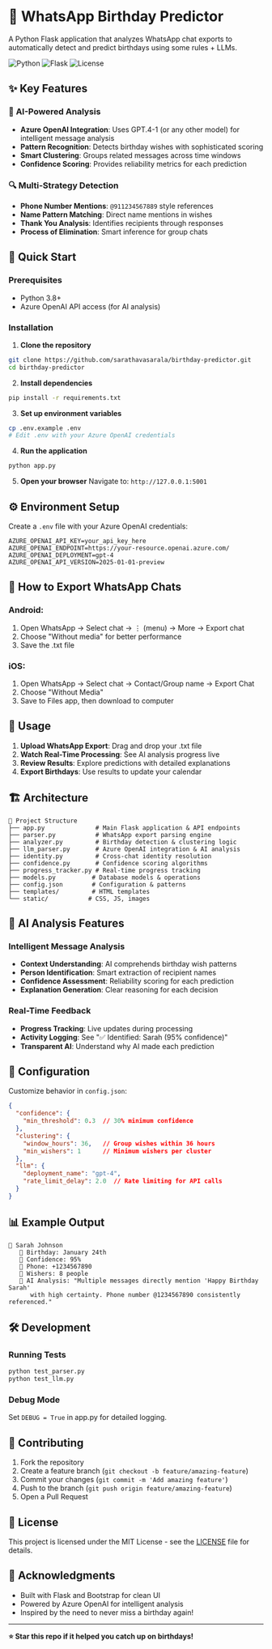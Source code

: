 # 🎂 WhatsApp Birthday Predictor

A Python Flask application that analyzes WhatsApp chat exports to automatically detect and predict birthdays using some rules + LLMs.

![Python](https://img.shields.io/badge/python-v3.8+-blue.svg)
![Flask](https://img.shields.io/badge/flask-v2.3+-green.svg)
![License](https://img.shields.io/badge/license-MIT-blue.svg)

## ✨ Key Features

### 🤖 **AI-Powered Analysis**
- **Azure OpenAI Integration**: Uses GPT.4-1 (or any other model) for intelligent message analysis
- **Pattern Recognition**: Detects birthday wishes with sophisticated scoring
- **Smart Clustering**: Groups related messages across time windows
- **Confidence Scoring**: Provides reliability metrics for each prediction

### 🔍 **Multi-Strategy Detection**
- **Phone Number Mentions**: `@911234567889` style references
- **Name Pattern Matching**: Direct name mentions in wishes
- **Thank You Analysis**: Identifies recipients through responses
- **Process of Elimination**: Smart inference for group chats

## 🚀 Quick Start

### Prerequisites
- Python 3.8+
- Azure OpenAI API access (for AI analysis)

### Installation

1. **Clone the repository**
```bash
git clone https://github.com/sarathavasarala/birthday-predictor.git
cd birthday-predictor
```

2. **Install dependencies**
```bash
pip install -r requirements.txt
```

3. **Set up environment variables**
```bash
cp .env.example .env
# Edit .env with your Azure OpenAI credentials
```

4. **Run the application**
```bash
python app.py
```

5. **Open your browser**
Navigate to: `http://127.0.0.1:5001`

## ⚙️ Environment Setup

Create a `.env` file with your Azure OpenAI credentials:

```env
AZURE_OPENAI_API_KEY=your_api_key_here
AZURE_OPENAI_ENDPOINT=https://your-resource.openai.azure.com/
AZURE_OPENAI_DEPLOYMENT=gpt-4
AZURE_OPENAI_API_VERSION=2025-01-01-preview
```

## 📱 How to Export WhatsApp Chats

### Android:
1. Open WhatsApp → Select chat → ⋮ (menu) → More → Export chat
2. Choose "Without media" for better performance
3. Save the .txt file

### iOS:
1. Open WhatsApp → Select chat → Contact/Group name → Export Chat
2. Choose "Without Media"
3. Save to Files app, then download to computer

## 🎯 Usage

1. **Upload WhatsApp Export**: Drag and drop your .txt file
2. **Watch Real-Time Processing**: See AI analysis progress live
3. **Review Results**: Explore predictions with detailed explanations
4. **Export Birthdays**: Use results to update your calendar

## 🏗 Architecture

```
📁 Project Structure
├── app.py              # Main Flask application & API endpoints
├── parser.py           # WhatsApp export parsing engine
├── analyzer.py         # Birthday detection & clustering logic
├── llm_parser.py       # Azure OpenAI integration & AI analysis
├── identity.py         # Cross-chat identity resolution
├── confidence.py       # Confidence scoring algorithms
├── progress_tracker.py # Real-time progress tracking
├── models.py          # Database models & operations
├── config.json        # Configuration & patterns
├── templates/         # HTML templates
└── static/           # CSS, JS, images
```

## 🤖 AI Analysis Features

### Intelligent Message Analysis
- **Context Understanding**: AI comprehends birthday wish patterns
- **Person Identification**: Smart extraction of recipient names
- **Confidence Assessment**: Reliability scoring for each prediction
- **Explanation Generation**: Clear reasoning for each decision

### Real-Time Feedback
- **Progress Tracking**: Live updates during processing
- **Activity Logging**: See "✅ Identified: Sarah (95% confidence)"
- **Transparent AI**: Understand why AI made each prediction

## 🔧 Configuration

Customize behavior in `config.json`:

```json
{
  "confidence": {
    "min_threshold": 0.3  // 30% minimum confidence
  },
  "clustering": {
    "window_hours": 36,   // Group wishes within 36 hours
    "min_wishers": 1      // Minimum wishers per cluster
  },
  "llm": {
    "deployment_name": "gpt-4",
    "rate_limit_delay": 2.0  // Rate limiting for API calls
  }
}
```

## 📊 Example Output

```
🎂 Sarah Johnson
   📅 Birthday: January 24th
   🎯 Confidence: 95%
   📱 Phone: +1234567890
   👥 Wishers: 8 people
   🤖 AI Analysis: "Multiple messages directly mention 'Happy Birthday Sarah' 
      with high certainty. Phone number @1234567890 consistently referenced."
```

## 🛠 Development

### Running Tests
```bash
python test_parser.py
python test_llm.py
```

### Debug Mode
Set `DEBUG = True` in app.py for detailed logging.

## 🤝 Contributing

1. Fork the repository
2. Create a feature branch (`git checkout -b feature/amazing-feature`)
3. Commit your changes (`git commit -m 'Add amazing feature'`)
4. Push to the branch (`git push origin feature/amazing-feature`)
5. Open a Pull Request

## 📄 License

This project is licensed under the MIT License - see the [LICENSE](LICENSE) file for details.

## 🙏 Acknowledgments

- Built with Flask and Bootstrap for clean UI
- Powered by Azure OpenAI for intelligent analysis
- Inspired by the need to never miss a birthday again!

---

**⭐ Star this repo if it helped you catch up on birthdays!**